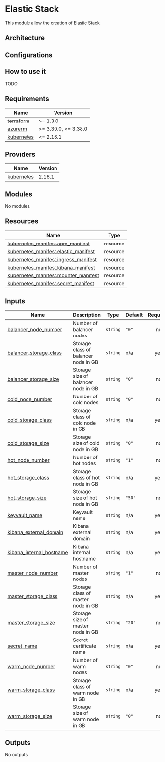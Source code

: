 # Elastic Stack

This module allow the creation of Elastic Stack

## Architecture

## Configurations

## How to use it

TODO

<!-- markdownlint-disable -->
<!-- BEGINNING OF PRE-COMMIT-TERRAFORM DOCS HOOK -->
## Requirements

| Name | Version |
|------|---------|
| <a name="requirement_terraform"></a> [terraform](#requirement\_terraform) | >= 1.3.0 |
| <a name="requirement_azurerm"></a> [azurerm](#requirement\_azurerm) | >= 3.30.0, <= 3.38.0 |
| <a name="requirement_kubernetes"></a> [kubernetes](#requirement\_kubernetes) | <= 2.16.1 |

## Providers

| Name | Version |
|------|---------|
| <a name="provider_kubernetes"></a> [kubernetes](#provider\_kubernetes) | 2.16.1 |

## Modules

No modules.

## Resources

| Name | Type |
|------|------|
| [kubernetes_manifest.apm_manifest](https://registry.terraform.io/providers/hashicorp/kubernetes/latest/docs/resources/manifest) | resource |
| [kubernetes_manifest.elastic_manifest](https://registry.terraform.io/providers/hashicorp/kubernetes/latest/docs/resources/manifest) | resource |
| [kubernetes_manifest.ingress_manifest](https://registry.terraform.io/providers/hashicorp/kubernetes/latest/docs/resources/manifest) | resource |
| [kubernetes_manifest.kibana_manifest](https://registry.terraform.io/providers/hashicorp/kubernetes/latest/docs/resources/manifest) | resource |
| [kubernetes_manifest.mounter_manifest](https://registry.terraform.io/providers/hashicorp/kubernetes/latest/docs/resources/manifest) | resource |
| [kubernetes_manifest.secret_manifest](https://registry.terraform.io/providers/hashicorp/kubernetes/latest/docs/resources/manifest) | resource |

## Inputs

| Name | Description | Type | Default | Required |
|------|-------------|------|---------|:--------:|
| <a name="input_balancer_node_number"></a> [balancer\_node\_number](#input\_balancer\_node\_number) | Number of balancer nodes | `string` | `"0"` | no |
| <a name="input_balancer_storage_class"></a> [balancer\_storage\_class](#input\_balancer\_storage\_class) | Storage class of balancer node in GB | `string` | n/a | yes |
| <a name="input_balancer_storage_size"></a> [balancer\_storage\_size](#input\_balancer\_storage\_size) | Storage size of balancer node in GB | `string` | `"0"` | no |
| <a name="input_cold_node_number"></a> [cold\_node\_number](#input\_cold\_node\_number) | Number of cold nodes | `string` | `"0"` | no |
| <a name="input_cold_storage_class"></a> [cold\_storage\_class](#input\_cold\_storage\_class) | Storage class of cold node in GB | `string` | n/a | yes |
| <a name="input_cold_storage_size"></a> [cold\_storage\_size](#input\_cold\_storage\_size) | Storage size of cold node in GB | `string` | `"0"` | no |
| <a name="input_hot_node_number"></a> [hot\_node\_number](#input\_hot\_node\_number) | Number of hot nodes | `string` | `"1"` | no |
| <a name="input_hot_storage_class"></a> [hot\_storage\_class](#input\_hot\_storage\_class) | Storage class of hot node in GB | `string` | n/a | yes |
| <a name="input_hot_storage_size"></a> [hot\_storage\_size](#input\_hot\_storage\_size) | Storage size of hot node in GB | `string` | `"50"` | no |
| <a name="input_keyvault_name"></a> [keyvault\_name](#input\_keyvault\_name) | Keyvault name | `string` | n/a | yes |
| <a name="input_kibana_external_domain"></a> [kibana\_external\_domain](#input\_kibana\_external\_domain) | Kibana external domain | `string` | n/a | yes |
| <a name="input_kibana_internal_hostname"></a> [kibana\_internal\_hostname](#input\_kibana\_internal\_hostname) | Kibana internal hostname | `string` | n/a | yes |
| <a name="input_master_node_number"></a> [master\_node\_number](#input\_master\_node\_number) | Number of master nodes | `string` | `"1"` | no |
| <a name="input_master_storage_class"></a> [master\_storage\_class](#input\_master\_storage\_class) | Storage class of master node in GB | `string` | n/a | yes |
| <a name="input_master_storage_size"></a> [master\_storage\_size](#input\_master\_storage\_size) | Storage size of master node in GB | `string` | `"20"` | no |
| <a name="input_secret_name"></a> [secret\_name](#input\_secret\_name) | Secret certificate name | `string` | n/a | yes |
| <a name="input_warm_node_number"></a> [warm\_node\_number](#input\_warm\_node\_number) | Number of warm nodes | `string` | `"0"` | no |
| <a name="input_warm_storage_class"></a> [warm\_storage\_class](#input\_warm\_storage\_class) | Storage class of warm node in GB | `string` | n/a | yes |
| <a name="input_warm_storage_size"></a> [warm\_storage\_size](#input\_warm\_storage\_size) | Storage size of warm node in GB | `string` | `"0"` | no |

## Outputs

No outputs.
<!-- END OF PRE-COMMIT-TERRAFORM DOCS HOOK -->
